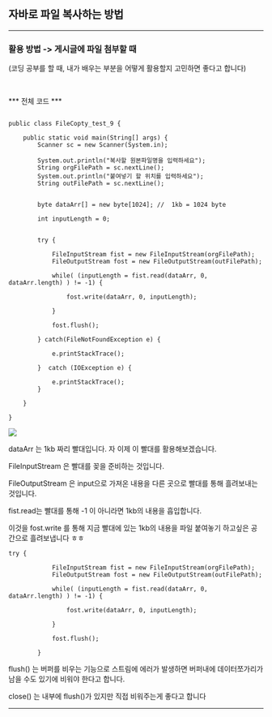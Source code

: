 ## 자바로 파일 복사하는 방법

-----------------------

### 활용 방법 -> 게시글에 파일 첨부할 때
(코딩 공부를 할 때, 내가 배우는 부분을 어떻게 활용할지 고민하면 좋다고 합니다)

</br>

*** 전체 코드 ***
```

public class FileCopty_test_9 {

	public static void main(String[] args) {
		Scanner sc = new Scanner(System.in);
		
		System.out.println("복사할 원본파일명을 입력하세요");
		String orgFilePath = sc.nextLine();
		System.out.println("붙여넣기 할 위치를 입력하세요");
		String outFilePath = sc.nextLine();
		
		
		byte dataArr[] = new byte[1024]; //  1kb = 1024 byte
		
		int inputLength = 0;

		
		try {
			
			FileInputStream fist = new FileInputStream(orgFilePath);
			FileOutputStream fost = new FileOutputStream(outFilePath);
			
			while( (inputLength = fist.read(dataArr, 0, dataArr.length) ) != -1) {
				
				fost.write(dataArr, 0, inputLength);
				
			}
			
			fost.flush();
			
		} catch(FileNotFoundException e) {
			
			e.printStackTrace();
			
		}  catch (IOException e) {
			
			e.printStackTrace();	
		}
		
	}

}

```

![](https://velog.velcdn.com/images/qkrwnsduq/post/54d9745e-ac42-44e7-a5d0-d82f4f9e272d/image.png)

dataArr 는 1kb 짜리 빨대입니다. 자 이제 이 빨대를 활용해보겠습니다.

FileInputStream 은 빨대를 꽂을 준비하는 것입니다.

FileOutputStream 은 input으로 가져온 내용을 다른 곳으로 빨대를 통해 흘려보내는 것입니다.

fist.read는 빨대를 통해 -1 이 아니라면 1kb의 내용을 흡입합니다.

이것을 fost.write 를 통해 지금 빨대에 있는 1kb의 내용을 파일 붙여놓기 하고싶은 공간으로 흘려보냅니다 ㅎㅎ

```
try {
			
			FileInputStream fist = new FileInputStream(orgFilePath);
			FileOutputStream fost = new FileOutputStream(outFilePath);
			
			while( (inputLength = fist.read(dataArr, 0, dataArr.length) ) != -1) {
				
				fost.write(dataArr, 0, inputLength);
				
			}
			
			fost.flush();
			
		}
```

flush() 는 버퍼를 비우는 기능으로 스트림에 에러가 발생하면 버퍼내에 데이터쪼가리가 남을 수도 있기에 비워야 한다고 합니다. 

close() 는 내부에 flush()가 있지만 직접 비워주는게 좋다고 합니다

-----------------------

